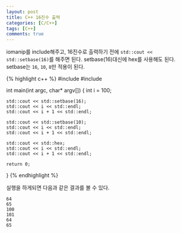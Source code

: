 ```yaml
---
layout: post
title: C++ 16진수 출력
categories: [C/C++]
tags: [C++]
comments: true
---
```


iomanip를 include해주고, 16진수로 출력하기 전에 `std::cout << std::setbase(16)`를 해주면 된다.
setbase(16)대신에 hex를 사용해도 된다. setbase는 `16`, `10`, `8`만 적용이 된다.

{% highlight c++ %}
#include <iostream>
#include <iomanip>
 
int main(int argc, char* argv[]) {
    int i = 100;
 
    std::cout << std::setbase(16);
    std::cout << i << std::endl;
    std::cout << i + 1 << std::endl;
 
    std::cout << std::setbase(10);
    std::cout << i << std::endl;
    std::cout << i + 1 << std::endl;
 
    std::cout << std::hex;
    std::cout << i << std::endl;
    std::cout << i + 1 << std::endl;
 
    return 0;
}
{% endhighlight %}

실행을 하게되면 다음과 같은 결과를 볼 수 있다.

```
64
65
100
101
64
65
```
